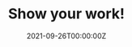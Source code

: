 ---
date: "2021-09-26T00:00:00Z"
external_link: https://www.amazon.com/Show-Your-Work-Austin-Kleon/dp/076117897X/ref=sr_1_1?dchild=1&keywords=show+your+work&qid=1632656589&s=books&sr=1-1
image:
  #caption: '[Hex by Julie Jung](https://www.jungjulie.com/)'
  focal_point: Smart
summary: Show your work started it all for me. It gives you ideas and encouragement about how to share your progress with others and find an audience for your projects. 
tags:
- books
- development
title: Show your work!
---